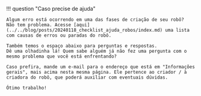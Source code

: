 !!! question "Caso precise de ajuda"

    Algum erro está ocorrendo em uma das fases de criação de seu robô?
    Não tem problema. Acesse [aqui](../../blog/posts/20240118_checklist_ajuda_robos/index.md) uma lista com causas de erros ou paradas do robô.

    Também temos o espaço abaixo para perguntas e respostas.
    Dê uma olhadinha lá! Quem sabe alguém já não fez uma pergunta com o mesmo problema que você está enfrentando?

    Caso prefira, mande um e-mail para o endereço que está em "Informações gerais", mais acima nesta mesma página. Ele pertence ao criador / à criadora do robô, que poderá auxiliar com eventuais dúvidas. 

    Ótimo trabalho!
